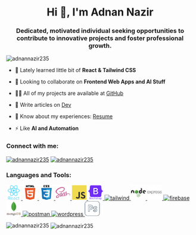 <h1 align="center">Hi 👋, I'm Adnan Nazir</h1>
<h3 align="center">Dedicated, motivated individual seeking opportunities to contribute to innovative projects and foster professional growth.</h3>

<p align="left"> <img src="https://komarev.com/ghpvc/?username=adnannazir235&label=Profile%20views&color=0e75b6&style=flat" alt="adnannazir235" /> </p>

- 🌱 Lately learned little bit of **React & Tailwind CSS**

- 👯 Looking to collaborate on **Frontend Web Apps and AI Stuff**

- 👨‍💻 All of my projects are available at [GitHub](https://github.com/adnannazir235?tab=repositories)

- 📝 Write articles on [Dev](https://dev.to/adnannazir235)

- 📄 Know about my experiences: [Resume](https://bit.ly/adnan-nazir-cv)

- ⚡ Like **AI and Automation**

<h3 align="left">Connect with me:</h3>
<p align="left">
<a href="https://linkedin.com/in/adnannazir235" target="blank"><img align="center" src="https://raw.githubusercontent.com/rahuldkjain/github-profile-readme-generator/master/src/images/icons/Social/linked-in-alt.svg" alt="adnannazir235" height="30" width="40" /></a>
<a href="https://dev.to/adnannazir235" target="blank"><img align="center" src="https://raw.githubusercontent.com/rahuldkjain/github-profile-readme-generator/master/src/images/icons/Social/devto.svg" alt="adnannazir235" height="30" width="40" /></a>
</p>

<h3 align="left">Languages and Tools:</h3>
<p align="left">
  <a href="https://react.dev/" target="_blank" rel="noreferrer">
    <img src="https://raw.githubusercontent.com/devicons/devicon/master/icons/react/react-original-wordmark.svg" alt="html5" width="40" height="40"/>
  </a>

<a href="https://www.w3.org/html/" target="_blank" rel="noreferrer">
    <img src="https://raw.githubusercontent.com/devicons/devicon/master/icons/html5/html5-original-wordmark.svg" alt="html5" width="40" height="40"/>
  </a>

  <a href="https://www.w3schools.com/css/" target="_blank" rel="noreferrer">
    <img src="https://raw.githubusercontent.com/devicons/devicon/master/icons/css3/css3-original-wordmark.svg" alt="css3" width="40" height="40"/> 
  </a>

  <a href="https://sass-lang.com" target="_blank" rel="noreferrer">
    <img src="https://raw.githubusercontent.com/devicons/devicon/master/icons/sass/sass-original.svg" alt="sass" width="40" height="40"/> 
  </a>

  <a href="https://developer.mozilla.org/en-US/docs/Web/JavaScript" target="_blank" rel="noreferrer">
    <img src="https://raw.githubusercontent.com/devicons/devicon/master/icons/javascript/javascript-original.svg" alt="javascript" width="40" height="40"/> 
  </a>

  <a href="https://getbootstrap.com" target="_blank" rel="noreferrer">
    <img src="https://raw.githubusercontent.com/devicons/devicon/master/icons/bootstrap/bootstrap-plain-wordmark.svg" alt="bootstrap" width="40" height="40"/> 
  </a>

  <a href="https://tailwindcss.com/" target="_blank" rel="noreferrer">
    <img src="https://www.vectorlogo.zone/logos/tailwindcss/tailwindcss-icon.svg" alt="tailwind" width="40" height="40"/> 
  </a>

  <a href="https://nodejs.org" target="_blank" rel="noreferrer">
    <img src="https://raw.githubusercontent.com/devicons/devicon/master/icons/nodejs/nodejs-original-wordmark.svg" alt="nodejs" width="40" height="40"/> 
  </a>

  <a href="https://expressjs.com" target="_blank" rel="noreferrer">
    <img src="https://raw.githubusercontent.com/devicons/devicon/master/icons/express/express-original-wordmark.svg" alt="express" width="40" height="40"/> 
  </a>

  <a href="https://firebase.google.com/" target="_blank" rel="noreferrer">
    <img src="https://www.vectorlogo.zone/logos/firebase/firebase-icon.svg" alt="firebase" width="40" height="40"/> 
  </a>

  <a href="https://www.mongodb.com/" target="_blank" rel="noreferrer">
    <img src="https://raw.githubusercontent.com/devicons/devicon/master/icons/mongodb/mongodb-original-wordmark.svg" alt="mongodb" width="40" height="40"/> 
  </a>

  <a href="https://postman.com" target="_blank" rel="noreferrer">
    <img src="https://www.vectorlogo.zone/logos/getpostman/getpostman-icon.svg" alt="postman" width="40" height="40"/> 
  </a>

  <a href="https://wordpress.org/" target="_blank" rel="noreferrer">
    <img src="https://raw.githubusercontent.com/rahuldkjain/github-profile-readme-generator/master/src/images/icons/Social/wordpress.svg" alt="wordpress" width="40" height="40"/> 
  </a>

  <a href="https://www.photoshop.com/en" target="_blank" rel="noreferrer">
    <img src="https://raw.githubusercontent.com/devicons/devicon/master/icons/photoshop/photoshop-line.svg" alt="photoshop" width="40" height="40"/> 
  </a>
</p>

<p><img align="left" src="https://github-readme-stats.vercel.app/api/top-langs?username=adnannazir235&show_icons=true&locale=en&layout=compact" alt="adnannazir235" /></p>

<p>&nbsp;<img align="center" src="https://github-readme-stats.vercel.app/api?username=adnannazir235&show_icons=true&locale=en" alt="adnannazir235" /></p>
